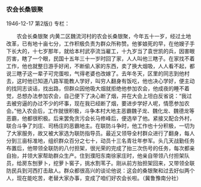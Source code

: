 ### 农会长桑银聚

1946-12-17
第2版()
专栏：

　　农会长桑银聚
    内黄二区魏流河村的农会长桑银聚，今年五十一岁，经过土地改革，已有地十亩七分，工作积极负责为群众所称赞。他爹娘死的早，在他嫂子手下长大的，十七岁那年，就给本村武亭流当雇工，十九岁当了袁世凯的兵，因害眼厉害，瞎了一个眼，民国十五年三十一岁时回了家，人人叫他三瞎子。在家找不着工作，他也就整日游手好闲，不断偷人家的东西，卖了换大烟吸，人人看不起，都说三瞎子这一辈子可完蛋啦，气得老婆也改嫁了。去年冬天，区里的同志到他村去，这时他已知道八路军能教人学好，叫穷人翻身有饭吃，他也决心学好，便主动的找同志谈话，找出路，但群众因他吸大烟就拒绝他参加农会，他成夜的睡不着觉，总想办法参加农会，自己便下了决心断了烟，并在大会上坦白反省说：“我过去被穷逼的办过不少的坏事，现在我已经断了烟，要进步学好人呢，情愿参加农会。”他入农会后，工作就很积极，斗争本村大地主恶霸魏子龙、魏化龙、魏德龙等恶霸，他都很积极。后来罢免贪污会长马修峰后，便选举了他。紧接又配合外村，联合斗争了刘庄、司杨庄的恶霸地主。在联防斗争时，他工作也十分积极，一切为了大家服务，故又被大家选为联防指导员。最近又领导全村群众进行了翻身，每人分到三亩标准地，组织群众百分之七十，动员十三名青壮年参军。头几天战勤任务布置后，他带领全联防的八付担架，很光荣的完成了抬三次伤号的任务，每次都亲自抬，并领大家帮助群众生产。住到濮阳东南徐家庄时，他亲自带领八付担架队员，给房东刨萝卜，挖萝卜窖子，挑水割苇子。刚从前方抬担架回来，又带领全联防民兵到河西打击敌人。群众都很高兴的谈论他说：这会的桑银聚和过去好似两个人，现在能吃苦，老替大家办事，变成了咱们好农会长啦。（冀鲁豫南分社）
